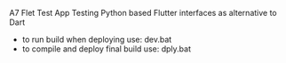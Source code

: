 A7 Flet Test App
Testing Python based Flutter interfaces as alternative to Dart

- to run build when deploying use: dev.bat
- to compile and deploy final build use: dply.bat